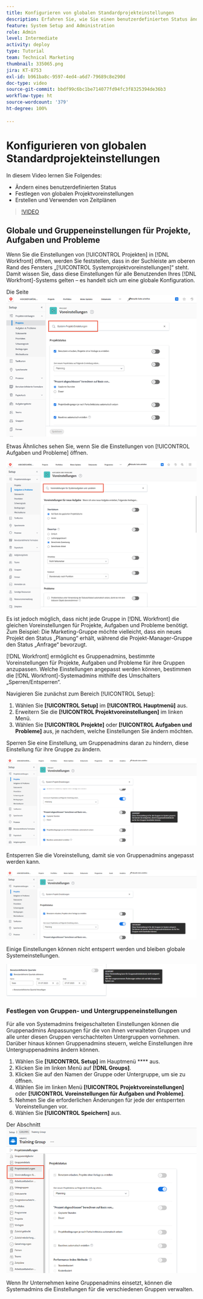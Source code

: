```yaml
---
title: Konfigurieren von globalen Standardprojekteinstellungen
description: Erfahren Sie, wie Sie einen benutzerdefinierten Status ändern, globale Projekteinstellungen festlegen und Zeitpläne erstellen, die als globale Standardeinstellungen gelten.
feature: System Setup and Administration
role: Admin
level: Intermediate
activity: deploy
type: Tutorial
team: Technical Marketing
thumbnail: 335065.png
jira: KT-8753
exl-id: b961ba8c-9597-4ed4-a6d7-79689c8e290d
doc-type: video
source-git-commit: bbdf99c6bc1be714077fd94fc3f8325394de36b3
workflow-type: ht
source-wordcount: '379'
ht-degree: 100%

---
```


# Konfigurieren von globalen Standardprojekteinstellungen

<!--
21.4 updates have been made
-->

In diesem Video lernen Sie Folgendes:

* Ändern eines benutzerdefinierten Status
* Festlegen von globalen Projektvoreinstellungen
* Erstellen und Verwenden von Zeitplänen

>[!VIDEO](https://video.tv.adobe.com/v/335065/?quality=12&learn=on&enablevpops=1)

## Globale und Gruppeneinstellungen für Projekte, Aufgaben und Probleme

Wenn Sie die Einstellungen von [!UICONTROL Projekten] in [!DNL Workfront] öffnen, werden Sie feststellen, dass in der Suchleiste am oberen Rand des Fensters „[!UICONTROL Systemprojektvoreinstellungen]“ steht. Damit wissen Sie, dass diese Einstellungen für alle Benutzenden Ihres [!DNL Workfront]-Systems gelten – es handelt sich um eine globale Konfiguration.

Die Seite ![[!UICONTROL Projektvoreinstellungen] in [!UICONTROL Setup]](assets/admin-fund-system-project-preferences-1.png)

Etwas Ähnliches sehen Sie, wenn Sie die Einstellungen von [!UICONTROL Aufgaben und Probleme] öffnen.

![[!UICONTROL Voreinstellungen für Aufgaben und Probleme] in [!UICONTROL Setup]](assets/admin-fund-task-issue-preferences-2.png)

Es ist jedoch möglich, dass nicht jede Gruppe in [!DNL Workfront] die gleichen Voreinstellungen für Projekte, Aufgaben und Probleme benötigt. Zum Beispiel: Die Marketing-Gruppe möchte vielleicht, dass ein neues Projekt den Status „Planung“ erhält, während die Projekt-Manager-Gruppe den Status „Anfrage“ bevorzugt.

[!DNL Workfront] ermöglicht es Gruppenadmins, bestimmte Voreinstellungen für Projekte, Aufgaben und Probleme für ihre Gruppen anzupassen. Welche Einstellungen angepasst werden können, bestimmen die [!DNL Workfront]-Systemadmins mithilfe des Umschalters „Sperren/Entsperren“.

Navigieren Sie zunächst zum Bereich [!UICONTROL Setup]:

1. Wählen Sie **[!UICONTROL Setup]** im **[!UICONTROL Hauptmenü]** aus.
1. Erweitern Sie die **[!UICONTROL Projektvoreinstellungen]** im linken Menü.
1. Wählen Sie **[!UICONTROL Projekte]** oder **[!UICONTROL Aufgaben und Probleme]** aus, je nachdem, welche Einstellungen Sie ändern möchten.

Sperren Sie eine Einstellung, um Gruppenadmins daran zu hindern, diese Einstellung für ihre Gruppe zu ändern.

![Meldung über gesperrte Voreinstellung](assets/admin-fund-preferences-locked-3.png)

Entsperren Sie die Voreinstellung, damit sie von Gruppenadmins angepasst werden kann.

![Meldung über entsperrte Voreinstellung](assets/admin-fund-preferences-unlocked-4.png)

Einige Einstellungen können nicht entsperrt werden und bleiben globale Systemeinstellungen.

![Meldung über gesperrte Voreinstellung](assets/admin-fund-preferences-always-locked-5.png)

### Festlegen von Gruppen- und Untergruppeneinstellungen

Für alle von Systemadmins freigeschalteten Einstellungen können die Gruppenadmins Anpassungen für die von ihnen verwalteten Gruppen und alle unter diesen Gruppen verschachtelten Untergruppen vornehmen. Darüber hinaus können Gruppenadmins steuern, welche Einstellungen ihre Untergruppenadmins ändern können.

1. Wählen Sie **[!UICONTROL Setup]** im Hauptmenü **** aus.
1. Klicken Sie im linken Menü auf **[!DNL Groups]**.
1. Klicken Sie auf den Namen der Gruppe oder Untergruppe, um sie zu öffnen.
1. Wählen Sie im linken Menü **[!UICONTROL Projektvoreinstellungen]** oder **[!UICONTROL Voreinstellungen für Aufgaben und Probleme]**.
1. Nehmen Sie die erforderlichen Änderungen für jede der entsperrten Voreinstellungen vor.
1. Wählen Sie **[!UICONTROL Speichern]** aus.

Der Abschnitt ![[!UICONTROL Projektstatus] auf der Seite [!UICONTROL Gruppe]](assets/admin-fund-group-preferences.png)

Wenn Ihr Unternehmen keine Gruppenadmins einsetzt, können die Systemadmins die Einstellungen für die verschiedenen Gruppen verwalten.

<!--
learn more URLs and guides
Create or edit a group status 
Group administrators 
Configure system-wide project preferences 
Configure project preferences for a group 
Configure task and issue preferences for a group 
Create and modify a group’s schedule 
-->
